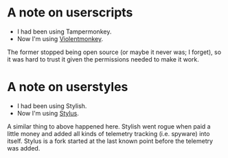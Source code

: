 # A note on userscripts

- I had been using Tampermonkey.
- Now I'm using [Violentmonkey](https://violentmonkey.github.io/).

The former stopped being open source (or maybe it never was; I forget), so it was hard to trust it given the permissions needed to make it work.

# A note on userstyles

- I had been using Stylish.
- Now I'm using [Stylus](https://github.com/openstyles/stylus).

A similar thing to above happened here. Stylish went rogue when paid a little money and added all kinds of telemetry tracking (i.e. spyware) into itself. Stylus is a fork started at the last known point before the telemetry was added.
